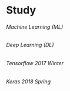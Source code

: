 # Study
###### Machine Learning (ML)
###### Deep Learning (DL)
###### Tensorflow 2017 Winter
###### Keras 2018 Spring
